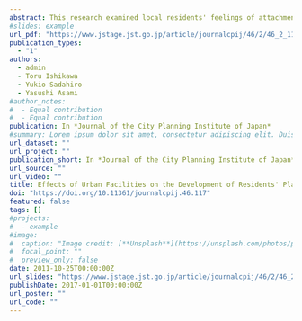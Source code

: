 ```yaml
---
abstract: This research examined local residents' feelings of attachment to urban facilities and to the city, through an on-site questionnaire survey. Three groups of residents were identified in terms of their levels of attachment to the city. One group had a relatively low attachment, and the other two groups had a higher attachment but differed in the degrees of sense of belonging and desire for permanence. Detailed analyses of the characteristics of these three groups showed that the feeling of attachment to the city was related to the feeling of attachment to urban facilities and the attributes of residents. These results suggest the possibility of enhancing residents' place attachment through the practice of urban planning, for example, providing ideas for the construction and maintenance of urban facilities.
#slides: example
url_pdf: "https://www.jstage.jst.go.jp/article/journalcpij/46/2/46_2_117/_pdf/-char/en"
publication_types:
  - "1"
authors:
  - admin
  - Toru Ishikawa
  - Yukio Sadahiro
  - Yasushi Asami
#author_notes:
#  - Equal contribution
#  - Equal contribution
publication: In *Journal of the City Planning Institute of Japan*
#summary: Lorem ipsum dolor sit amet, consectetur adipiscing elit. Duis posuere tellus ac convallis placerat. Proin tincidunt magna sed ex sollicitudin condimentum.
url_dataset: ""
url_project: ""
publication_short: In *Journal of the City Planning Institute of Japan*
url_source: ""
url_video: ""
title: Effects of Urban Facilities on the Development of Residents' Place Attachment
doi: "https://doi.org/10.11361/journalcpij.46.117"
featured: false
tags: []
#projects:
#  - example
#image:
#  caption: "Image credit: [**Unsplash**](https://unsplash.com/photos/pLCdAaMFLTE)"
#  focal_point: ""
#  preview_only: false
date: 2011-10-25T00:00:00Z
url_slides: "https://www.jstage.jst.go.jp/article/journalcpij/46/2/46_2_117/_pdf/-char/en"
publishDate: 2017-01-01T00:00:00Z
url_poster: ""
url_code: ""
---
```

<!--
{{% callout note %}}
Click the *Cite* button above to demo the feature to enable visitors to import publication metadata into their reference management software.
{{% /callout %}}

{{% callout note %}}
Create your slides in Markdown - click the *Slides* button to check out the example.
{{% /callout %}}

Supplementary notes can be added here, including [code, math, and images](https://wowchemy.com/docs/writing-markdown-latex/).
--!>
